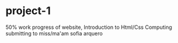 # project-1
50% work progress of website, Introduction to Html/Css Computing
submitting to miss/ma'am sofia arquero
